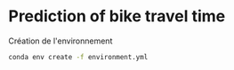 # Prediction of bike travel time

Création de l'environnement

```cmd
conda env create -f environment.yml
```




